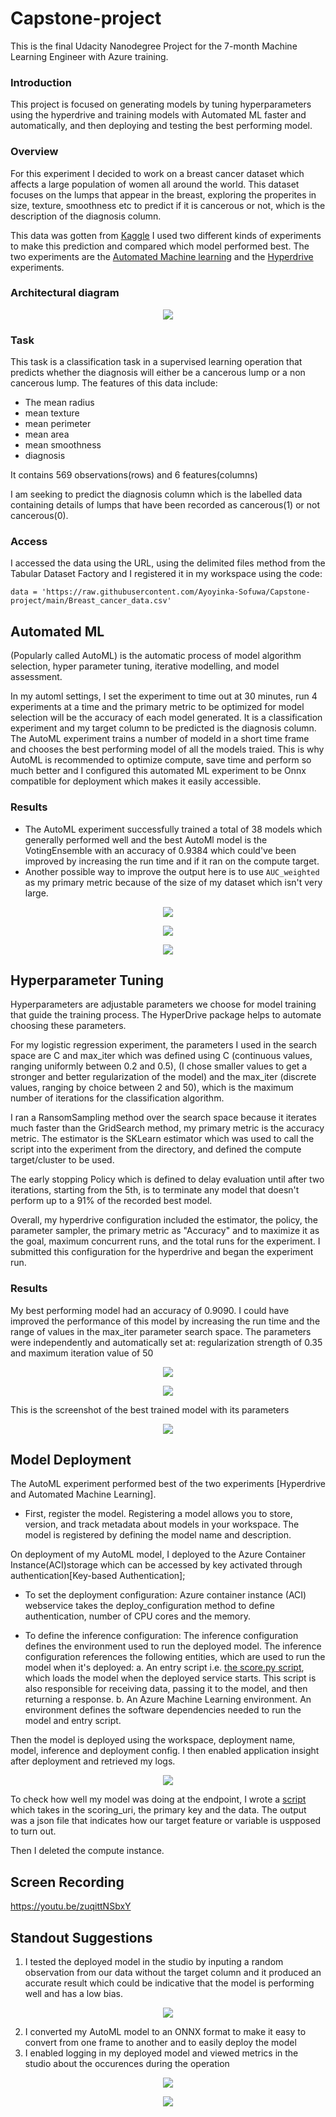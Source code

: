 # Capstone-project
This is the final Udacity Nanodegree Project for the 7-month Machine Learning Engineer with Azure training.

### Introduction
This project is focused on generating models by tuning hyperparameters using the hyperdrive and training models with Automated ML faster and automatically, and then deploying and testing the best performing model.

### Overview
For this experiment I decided to work on a breast cancer dataset which affects a large population of women all around the world. This dataset focuses on the lumps that appear in the breast, exploring the properites in size, texture, smoothness etc to predict if it is cancerous or not, which is the description of the diagnosis column.

This data was gotten from [Kaggle](https://www.kaggle.com/merishnasuwal/breast-cancer-prediction-dataset)
I used two different kinds of experiments to make this prediction and compared which model performed best.
The two experiments are the [Automated Machine learning](https://docs.microsoft.com/en-us/azure/machine-learning/tutorial-first-experiment-automated-ml) and the [Hyperdrive](https://docs.microsoft.com/en-us/python/api/azureml-train-core/azureml.train.hyperdrive?view=azure-ml-py) experiments.


### Architectural diagram
<p align="center">
  <img src="https://github.com/Ayoyinka-Sofuwa/Azure-ML-Nanodegree--Capstone-project/blob/main/architectural%20diagram.jpg">
</p>


### Task
This task is a classification task in a supervised learning operation that predicts whether the diagnosis will either be a cancerous lump or a non cancerous lump.
The features of this data include: 

* The mean radius
* mean texture
* mean perimeter
* mean area
* mean smoothness
* diagnosis

It contains 569 observations(rows) and 6 features(columns)

I am seeking to predict the diagnosis column which is the labelled data containing details of lumps that have been recorded as cancerous(1) or not cancerous(0).

### Access
I accessed the data using the URL, using the delimited files method from the Tabular Dataset Factory and I registered it in my workspace using the code:

`data = 'https://raw.githubusercontent.com/Ayoyinka-Sofuwa/Capstone-project/main/Breast_cancer_data.csv'`


## Automated ML

(Popularly called AutoML) is the automatic process of model algorithm selection, hyper parameter tuning, iterative modelling, and model assessment.

In my automl settings, I set the experiment to time out at 30 minutes, run 4 experiments at a time and the primary metric to be optimized for model selection will be the accuracy of each model generated.
It is a classification experiment and my target column to be predicted is the diagnosis column. 
The AutoML experiment trains a number of modeld in a short time frame and chooses the best performing model of all the models traied. This is why AutoML is recommended to optimize compute, save time and perform so much better and I configured this automated ML experiment to be Onnx compatible for deployment which makes it easily accessible.

### Results
* The AutoML experiment successfully trained a total of 38 models which generally performed well and the best AutoMl model is the VotingEnsemble with an accuracy of 0.9384 which could've been improved by increasing the run time and if it ran on the compute target.
* Another possible way to improve the output here is to use `AUC_weighted` as my primary metric because of the size of my dataset which isn't very large.

<p align="center">
  <img src="https://github.com/Ayoyinka-Sofuwa/Azure-ML-Nanodegree--Capstone-project/blob/main/screenshot/automl%20run%20widget%201.png">
</p>

<p align="center">
  <img src="https://github.com/Ayoyinka-Sofuwa/Azure-ML-Nanodegree--Capstone-project/blob/main/screenshot/automl%20run%20widget%202.png">
</p>

<p align="center">
  <img src="https://github.com/Ayoyinka-Sofuwa/Azure-ML-Nanodegree--Capstone-project/blob/main/screenshot/automl%20best%20model.png">
</p>


## Hyperparameter Tuning

Hyperparameters are adjustable parameters we choose for model training that guide the training process. The HyperDrive package helps to automate choosing these parameters.

For my logistic regression experiment, the parameters I used in the search space are C and max_iter which was defined using C (continuous values, ranging uniformly between 0.2 and 0.5), (I chose smaller values to get a stronger and better regularization of the model) and the max_iter (discrete values, ranging by choice between 2 and 50), which is the maximum number of iterations for the classification algorithm.

I ran a RansomSampling method over the search space because it iterates much faster than the GridSearch method, my primary metric is the accuracy metric.
The estimator is the SKLearn estimator which was used to call the script into the experiment from the directory, and defined the compute target/cluster to be used.

The early stopping Policy which is defined to delay evaluation until after two iterations, starting from the 5th, is to terminate any model that doesn't perform up to a 91% of the recorded best model.

Overall, my hyperdrive configuration included the estimator, the policy, the parameter sampler, the primary metric as "Accuracy" and to maximize it as the goal, maximum concurrent runs, and the total runs for the experiment. I submitted this configuration for the hyperdrive and began the experiment run.


### Results
My best performing model had an accuracy of 0.9090. I could have improved the performance of this model by increasing the run time and the range of values in the max_iter parameter search space. The parameters were independently and automatically set at: regularization strength of 0.35 and maximum iteration value of 50 

<p align="center">
  <img src="https://github.com/Ayoyinka-Sofuwa/Azure-ML-Nanodegree--Capstone-project/blob/main/screenshot/hyperdrive%20run%20details%201.png">
</p>

<p align="center">
  <img src="https://github.com/Ayoyinka-Sofuwa/Azure-ML-Nanodegree--Capstone-project/blob/main/screenshot/hyperdrive%20run%20details%202.png">
</p>

This is the screenshot of the best trained model with its parameters
<p align="center">
  <img src="https://github.com/Ayoyinka-Sofuwa/Azure-ML-Nanodegree--Capstone-project/blob/main/screenshot/hyperdrive%20bestrun%20studio.png">
</p>


## Model Deployment
The AutoML experiment performed best of the two experiments [Hyperdrive and Automated Machine Learning].

* First, register the model.
Registering a model allows you to store, version, and track metadata about models in your workspace.
The model is registered by defining the model name and description.

On deployment of my AutoML model, I deployed to the Azure Container Instance(ACI)storage which can be accessed by key activated through authentication[Key-based Authentication];
* To set the deployment configuration:
Azure container instance (ACI) webservice takes the deploy_configuration method to define authentication, number of CPU cores and the memory.

* To define the inference configuration:
The inference configuration defines the environment used to run the deployed model. The inference configuration references the following entities, which are used to run the model when it's deployed:
a. An entry script i.e. [the score.py script](https://github.com/Ayoyinka-Sofuwa/Azure-ML-Nanodegree--Capstone-project/blob/main/score.py), which loads the model when the deployed service starts. This script is also responsible for receiving data, passing it to the model, and then returning a response.
b. An Azure Machine Learning environment. An environment defines the software dependencies needed to run the model and entry script.

Then the model is deployed using the workspace, deployment name, model, inference and deployment config.
I then enabled application insight after deployment and retrieved my logs. 

<p align="center">
  <img src="https://github.com/Ayoyinka-Sofuwa/Azure-ML-Nanodegree--Capstone-project/blob/main/screenshot/deployment.png">
</p>


To check how well my model was doing at the endpoint, I wrote a [script](https://github.com/Ayoyinka-Sofuwa/Azure-ML-Nanodegree--Capstone-project/blob/main/endpoint.py) which takes in the scoring_uri, the primary key and the data. The output was a json file that indicates how our target feature or variable is uspposed to turn out.

Then I deleted the compute instance.

## Screen Recording
https://youtu.be/zuqittNSbxY

## Standout Suggestions
1. I tested the deployed model in the studio by inputing a random observation from our data without the target column and it produced an accurate result which could be indicative that the model is performing well and has a low bias.

<p align="center">
  <img src="https://github.com/Ayoyinka-Sofuwa/Azure-ML-Nanodegree--Capstone-project/blob/main/screenshot/testing%20the%20deployed%20model.png">
</p>

2. I converted my AutoML model to an ONNX format to make it easy to convert from one frame to another and to easily deploy the model
3. I enabled logging in my deployed model and viewed metrics in the studio about the occurences during the operation

<p align="center">
  <img src="https://github.com/Ayoyinka-Sofuwa/Azure-ML-Nanodegree--Capstone-project/blob/main/screenshot/logging%201.png">
</p>

<p align="center">
  <img src="https://github.com/Ayoyinka-Sofuwa/Azure-ML-Nanodegree--Capstone-project/blob/main/screenshot/logging%202.png">
</p>
